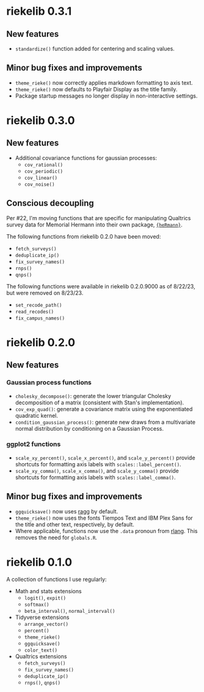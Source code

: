 # riekelib 0.3.1

## New features

* `standardize()` function added for centering and scaling values. 

## Minor bug fixes and improvements

* `theme_rieke()` now correctly applies markdown formatting to axis text.
* `theme_rieke()` now defaults to Playfair Display as the title family.
* Package startup messages no longer display in non-interactive settings.

# riekelib 0.3.0

## New features

* Additional covariance functions for gaussian processes:
  * `cov_rational()`
  * `cov_periodic()`
  * `cov_linear()`
  * `cov_noise()`
  
## Conscious decoupling

Per #22, I'm moving functions that are specific for manipulating Qualtrics survey data for Memorial Hermann into their own package, [`{heRmann}`](https://github.com/markjrieke/heRmann). 

The following functions from riekelib 0.2.0 have been moved:

* `fetch_surveys()`
* `deduplicate_ip()`
* `fix_survey_names()`
* `rnps()`
* `qnps()`

The following functions were available in riekelib 0.2.0.9000 as of 8/22/23, but were removed on 8/23/23. 

* `set_recode_path()`
* `read_recodes()`
* `fix_campus_names()`

# riekelib 0.2.0

## New features

### Gaussian process functions

* `cholesky_decompose()`: generate the lower triangular Cholesky decomposition of 
  a matrix (consistent with Stan's implementation).
* `cov_exp_quad()`: generate a covariance matrix using the exponentiated 
  quadratic kernel.
* `condition_gaussian_process()`: generate new draws from a multivariate normal
  distribution by conditioning on a Gaussian Process.

### ggplot2 functions

* `scale_xy_percent()`, `scale_x_percent()`, and `scale_y_percent()` provide 
  shortcuts for formatting axis labels with `scales::label_percent()`.
* `scale_xy_comma()`, `scale_x_comma()`, and `scale_y_comma()` provide shortcuts
  for formatting axis labels with `scales::label_comma()`. 
  
## Minor bug fixes and improvements

* `ggquicksave()` now uses [ragg](https://ragg.r-lib.org/) by default.
* `theme_rieke()` now uses the fonts Tiempos Text and IBM Plex Sans for the 
  title and other text, respectively, by default.
* Where applicable, functions now use the `.data` pronoun from 
  [rlang](https://rlang.r-lib.org/). This removes the need for `globals.R`. 

# riekelib 0.1.0

A collection of functions I use regularly:

* Math and stats extensions
  * `logit()`, `expit()`
  * `softmax()`
  * `beta_interval()`, `normal_interval()`
* Tidyverse extensions
  * `arrange_vector()`
  * `percent()`
  * `theme_rieke()`
  * `ggquicksave()`
  * `color_text()`
* Qualtrics extensions
  * `fetch_surveys()`
  * `fix_survey_names()`
  * `deduplicate_ip()`
  * `rnps()`, `qnps()`
